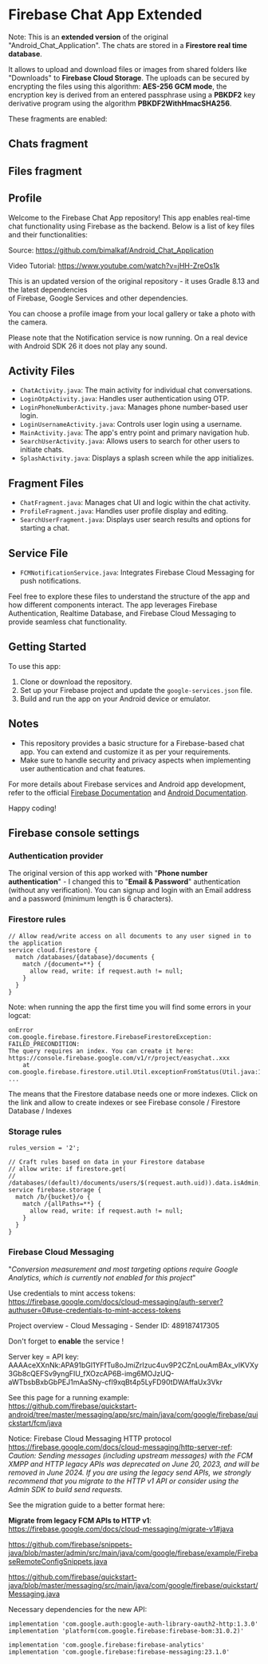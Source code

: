# Firebase Chat App Extended

Note: This is an **extended version** of the original "Android_Chat_Application". The chats are stored in a **Firestore real time database**.

It allows to upload and download files or images from shared folders like "Downloads" to **Firebase Cloud Storage**. The uploads can be secured by 
encrypting the files using this algorithm: **AES-256 GCM mode**, the encryption key is derived from an entered passphrase using a **PBKDF2** key 
derivative program using the algorithm **PBKDF2WithHmacSHA256**.

These fragments are enabled:

## Chats fragment

## Files fragment



## Profile





Welcome to the Firebase Chat App repository! This app enables real-time chat functionality using Firebase as the backend. Below is a list of key files and their functionalities:

Source: https://github.com/bimalkaf/Android_Chat_Application

Video Tutorial: https://www.youtube.com/watch?v=jHH-ZreOs1k

This is an updated version of the original repository - it uses Gradle 8.13 and the latest dependencies  
of Firebase, Google Services and other dependencies.

You can choose a profile image from your local gallery or take a photo with the camera.

Please note that the Notification service is now running. On a real device with Android SDK 26 it does not play any sound.

## Activity Files

- `ChatActivity.java`: The main activity for individual chat conversations.
- `LoginOtpActivity.java`: Handles user authentication using OTP.
- `LoginPhoneNumberActivity.java`: Manages phone number-based user login.
- `LoginUsernameActivity.java`: Controls user login using a username.
- `MainActivity.java`: The app's entry point and primary navigation hub.
- `SearchUserActivity.java`: Allows users to search for other users to initiate chats.
- `SplashActivity.java`: Displays a splash screen while the app initializes.

## Fragment Files

- `ChatFragment.java`: Manages chat UI and logic within the chat activity.
- `ProfileFragment.java`: Handles user profile display and editing.
- `SearchUserFragment.java`: Displays user search results and options for starting a chat.

## Service File

- `FCMNotificationService.java`: Integrates Firebase Cloud Messaging for push notifications.

Feel free to explore these files to understand the structure of the app and how different components interact. The app leverages Firebase Authentication, Realtime Database, and Firebase Cloud Messaging to provide seamless chat functionality.

## Getting Started

To use this app:

1. Clone or download the repository.
2. Set up your Firebase project and update the `google-services.json` file.
3. Build and run the app on your Android device or emulator.

## Notes

- This repository provides a basic structure for a Firebase-based chat app. You can extend and customize it as per your requirements.
- Make sure to handle security and privacy aspects when implementing user authentication and chat features.

For more details about Firebase services and Android app development, refer to the official [Firebase Documentation](https://firebase.google.com/docs) and [Android Documentation](https://developer.android.com/docs).

Happy coding!

## Firebase console settings

### Authentication provider

The original version of this app worked with "**Phone number authentication**" - I changed this to 
"**Email & Password**" authentication (without any verification). You can signup and login with an 
Email address and a password (minimum length is 6 characters). 

### Firestore rules

```plaintext
// Allow read/write access on all documents to any user signed in to the application
service cloud.firestore {
  match /databases/{database}/documents {
    match /{document=**} {
      allow read, write: if request.auth != null;
    }
  }
}
```

Note: when running the app the first time you will find some errors in your logcat:
```plaintext
onError
com.google.firebase.firestore.FirebaseFirestoreException: FAILED_PRECONDITION: 
The query requires an index. You can create it here: 
https://console.firebase.google.com/v1/r/project/easychat..xxx
	at com.google.firebase.firestore.util.Util.exceptionFromStatus(Util.java:113)
...
```
The means that the Firestore database needs one or more indexes. Click on the link and allow to 
create indexes or see Firebase console / Firestore Database / Indexes

### Storage rules

```plaintext
rules_version = '2';

// Craft rules based on data in your Firestore database
// allow write: if firestore.get(
//    /databases/(default)/documents/users/$(request.auth.uid)).data.isAdmin;
service firebase.storage {
  match /b/{bucket}/o {
    match /{allPaths=**} {
      allow read, write: if request.auth != null;
    }
  }
}
```

### Firebase Cloud Messaging

"*Conversion measurement and most targeting options require Google Analytics, 
which is currently not enabled for this project*"

Use credentials to mint access tokens: https://firebase.google.com/docs/cloud-messaging/auth-server?authuser=0#use-credentials-to-mint-access-tokens

Project overview - Cloud Messaging - Sender ID: 489187417305

Don't forget to **enable** the service !

Server key = API key: AAAAceXXnNk:APA91bGl1YFfTu8oJmiZrIzuc4uv9P2CZnLouAmBAx_vIKVXy3Gb8cQEFSv9yngFIU_fXOzcAP6B-img6MOJzUQ-aWTbsbBxbGbPEJ1mAaSNy-cfI9xqBt4p5LyFD90tDWAffaUx3Vkr

See this page for a running example: https://github.com/firebase/quickstart-android/tree/master/messaging/app/src/main/java/com/google/firebase/quickstart/fcm/java

Notice: Firebase Cloud Messaging HTTP protocol https://firebase.google.com/docs/cloud-messaging/http-server-ref: 
*Caution: Sending messages (including upstream messages) with the FCM XMPP and HTTP legacy APIs was deprecated on June 20, 2023, and will be 
removed in June 2024. If you are using the legacy send APIs, we strongly recommend that you migrate to the HTTP v1 API or consider using the 
Admin SDK to build send requests.*

See the migration guide to a better format here:

**Migrate from legacy FCM APIs to HTTP v1**: https://firebase.google.com/docs/cloud-messaging/migrate-v1#java

https://github.com/firebase/snippets-java/blob/master/admin/src/main/java/com/google/firebase/example/FirebaseRemoteConfigSnippets.java

https://github.com/firebase/quickstart-java/blob/master/messaging/src/main/java/com/google/firebase/quickstart/Messaging.java

Necessary dependencies for the new API:
```plaintext
implementation 'com.google.auth:google-auth-library-oauth2-http:1.3.0'
implementation 'platform(com.google.firebase:firebase-bom:31.0.2)'

implementation 'com.google.firebase:firebase-analytics'
implementation 'com.google.firebase:firebase-messaging:23.1.0'
```
